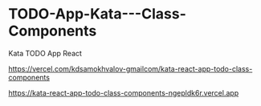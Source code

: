 # TODO-App-Kata---Class-Components
Kata TODO App React


https://vercel.com/kdsamokhvalov-gmailcom/kata-react-app-todo-class-components




https://kata-react-app-todo-class-components-ngepldk6r.vercel.app
